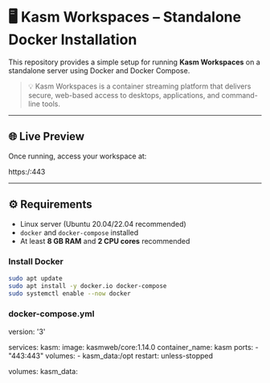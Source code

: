 # 🖥️ Kasm Workspaces – Standalone Docker Installation

This repository provides a simple setup for running **Kasm Workspaces** on a standalone server using Docker and Docker Compose.

> 💡 Kasm Workspaces is a container streaming platform that delivers secure, web-based access to desktops, applications, and command-line tools.

---

## 🌐 Live Preview

Once running, access your workspace at:

https:/<Server-IP>:443


---

## ⚙️ Requirements

- Linux server (Ubuntu 20.04/22.04 recommended)
- `docker` and `docker-compose` installed
- At least **8 GB RAM** and **2 CPU cores** recommended

### Install Docker

```bash
sudo apt update
sudo apt install -y docker.io docker-compose
sudo systemctl enable --now docker
````

### docker-compose.yml

version: '3'

services:
  kasm:
    image: kasmweb/core:1.14.0
    container_name: kasm
    ports:
      - "443:443"
    volumes:
      - kasm_data:/opt
    restart: unless-stopped

volumes:
  kasm_data:

